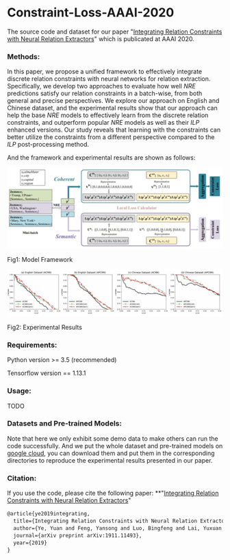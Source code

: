 # Constraint-Loss-AAAI-2020

The source code and dataset for our paper "[Integrating Relation Constraints with Neural Relation Extractors](https://arxiv.org/abs/1911.11493)" which is publicated at AAAI 2020.

### Methods:

In this paper, we propose a unified framework to effectively integrate discrete relation constraints with neural networks for relation extraction. Specifically, we develop two approaches to evaluate how well *NRE* predictions satisfy our relation constraints in a batch-wise, from both general and precise perspectives. We explore our approach on English and Chinese dataset, and the experimental results show that our approach can help the base *NRE* models to effectively learn from the discrete relation constraints, and outperform popular *NRE* models as well as their *ILP* enhanced versions. Our study reveals that learning with the constraints can better utilize the constraints from a different perspective compared to the *ILP* post-processing method.

And the framework and experimental results are shown as follows:

![Model Framework](https://github.com/PKUYeYuan/Constraint-Loss-AAAI-2020/blob/master/FrameworkAndExpFigures/FrameworkFigure.jpg)

Fig1: Model Framework 

![Experimental Results](https://github.com/PKUYeYuan/Constraint-Loss-AAAI-2020/blob/master/FrameworkAndExpFigures/ExperimentResult.jpg)

Fig2: Experimental Results

### Requirements:

Python version >= 3.5 (recommended)

Tensorflow version == 1.13.1

### Usage:

TODO

### Datasets and Pre-trained Models:

Note that here we only exhibit some demo data to make others can run the code successfully. And we put the whole dataset and pre-trained models on [google cloud](https://drive.google.com/drive/folders/1-Fs1fI6j_ZRzaBN8mnvD5Bv0XrWqryrZ?usp=sharing), you can download them and put them in the corresponding directories to reproduce the experimental results presented in our paper.

### Citation:

If you use the code, please cite the following paper: **"[Integrating Relation Constraints with Neural Relation Extractors](https://arxiv.org/abs/1911.11493)"

```reStructuredText
@article{ye2019integrating,
  title={Integrating Relation Constraints with Neural Relation Extractors},
  author={Ye, Yuan and Feng, Yansong and Luo, Bingfeng and Lai, Yuxuan and Zhao, Dongyan},
  journal={arXiv preprint arXiv:1911.11493},
  year={2019}
}
```


